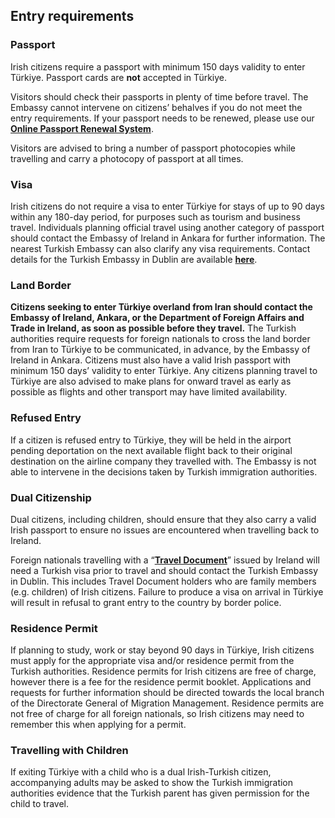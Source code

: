 ## Entry requirements

### Passport

Irish citizens require a passport with minimum 150 days validity to enter Türkiye. Passport cards are **not** accepted in Türkiye.

Visitors should check their passports in plenty of time before travel. The Embassy cannot intervene on citizens’ behalves if you do not meet the entry requirements. If your passport needs to be renewed, please use our [**Online Passport Renewal System**](https://www.ireland.ie/en/dfa/passports/passport-online/).

Visitors are advised to bring a number of passport photocopies while travelling and carry a photocopy of passport at all times.

### Visa

Irish citizens do not require a visa to enter Türkiye for stays of up to 90 days within any 180-day period, for purposes such as tourism and business travel. Individuals planning official travel using another category of passport should contact the Embassy of Ireland in Ankara for further information. The nearest Turkish Embassy can also clarify any visa requirements. Contact details for the Turkish Embassy in Dublin are available [**here**](http://dublin.emb.mfa.gov.tr/Mission).

### **Land Border**

**Citizens seeking to enter Türkiye overland from Iran should contact the Embassy of Ireland, Ankara, or the Department of Foreign Affairs and Trade in Ireland, as soon as possible before they travel.** The Turkish authorities require requests for foreign nationals to cross the land border from Iran to Türkiye to be communicated, in advance, by the Embassy of Ireland in Ankara. Citizens must also have a valid Irish passport with minimum 150 days’ validity to enter Türkiye. Any citizens planning travel to Türkiye are also advised to make plans for onward travel as early as possible as flights and other transport may have limited availability.

### **Refused Entry**

If a citizen is refused entry to Türkiye, they will be held in the airport pending deportation on the next available flight back to their original destination on the airline company they travelled with. The Embassy is not able to intervene in the decisions taken by Turkish immigration authorities.

### **Dual Citizenship**

Dual citizens, including children, should ensure that they also carry a valid Irish passport to ensure no issues are encountered when travelling back to Ireland.

Foreign nationals travelling with a “[**Travel Document**](https://www.irishimmigration.ie/coming-to-join-family-in-ireland/applying-for-a-travel-document/#:~:text=You%20can%20apply%20for%20a,on%20a%20paper%20application%20form.)” issued by Ireland will need a Turkish visa prior to travel and should contact the Turkish Embassy in Dublin. This includes Travel Document holders who are family members (e.g. children) of Irish citizens. Failure to produce a visa on arrival in Türkiye will result in refusal to grant entry to the country by border police.

### **Residence Permit**

If planning to study, work or stay beyond 90 days in Türkiye, Irish citizens must apply for the appropriate visa and/or residence permit from the Turkish authorities. Residence permits for Irish citizens are free of charge, however there is a fee for the residence permit booklet. Applications and requests for further information should be directed towards the local branch of the Directorate General of Migration Management. Residence permits are not free of charge for all foreign nationals, so Irish citizens may need to remember this when applying for a permit.

### **Travelling with Children**

If exiting Türkiye with a child who is a dual Irish-Turkish citizen, accompanying adults may be asked to show the Turkish immigration authorities evidence that the Turkish parent has given permission for the child to travel.